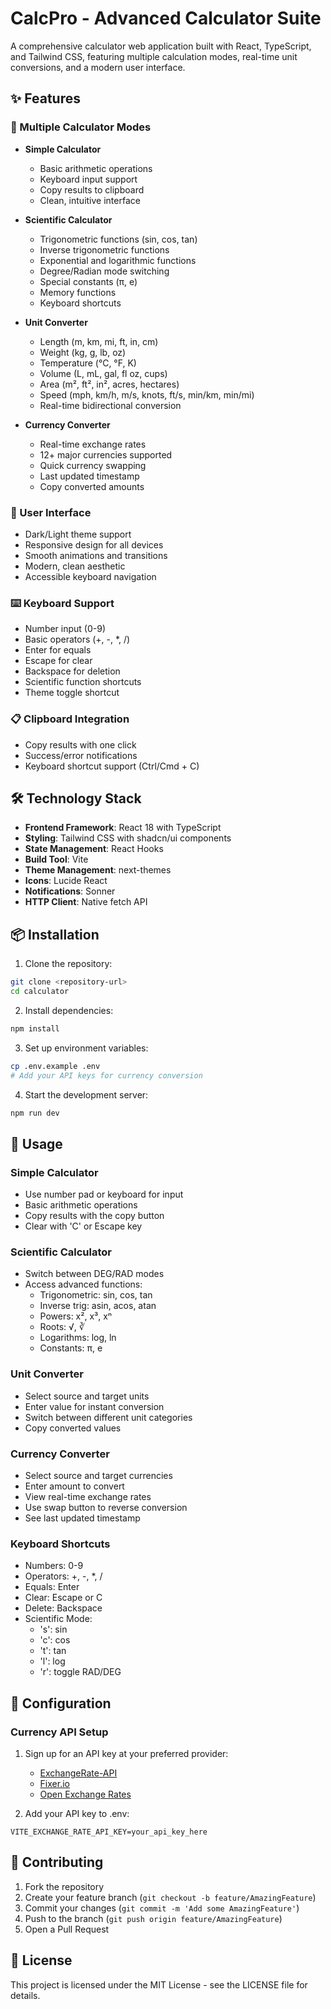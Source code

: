 # CalcPro - Advanced Calculator Suite

A comprehensive calculator web application built with React, TypeScript, and Tailwind CSS, featuring multiple calculation modes, real-time unit conversions, and a modern user interface.

## ✨ Features

### 🧮 Multiple Calculator Modes
- **Simple Calculator**
  - Basic arithmetic operations
  - Keyboard input support
  - Copy results to clipboard
  - Clean, intuitive interface

- **Scientific Calculator**
  - Trigonometric functions (sin, cos, tan)
  - Inverse trigonometric functions
  - Exponential and logarithmic functions
  - Degree/Radian mode switching
  - Special constants (π, e)
  - Memory functions
  - Keyboard shortcuts

- **Unit Converter**
  - Length (m, km, mi, ft, in, cm)
  - Weight (kg, g, lb, oz)
  - Temperature (°C, °F, K)
  - Volume (L, mL, gal, fl oz, cups)
  - Area (m², ft², in², acres, hectares)
  - Speed (mph, km/h, m/s, knots, ft/s, min/km, min/mi)
  - Real-time bidirectional conversion

- **Currency Converter**
  - Real-time exchange rates
  - 12+ major currencies supported
  - Quick currency swapping
  - Last updated timestamp
  - Copy converted amounts

### 🎨 User Interface
- Dark/Light theme support
- Responsive design for all devices
- Smooth animations and transitions
- Modern, clean aesthetic
- Accessible keyboard navigation

### ⌨️ Keyboard Support
- Number input (0-9)
- Basic operators (+, -, *, /)
- Enter for equals
- Escape for clear
- Backspace for deletion
- Scientific function shortcuts
- Theme toggle shortcut

### 📋 Clipboard Integration
- Copy results with one click
- Success/error notifications
- Keyboard shortcut support (Ctrl/Cmd + C)

## 🛠️ Technology Stack

- **Frontend Framework**: React 18 with TypeScript
- **Styling**: Tailwind CSS with shadcn/ui components
- **State Management**: React Hooks
- **Build Tool**: Vite
- **Theme Management**: next-themes
- **Icons**: Lucide React
- **Notifications**: Sonner
- **HTTP Client**: Native fetch API

## 📦 Installation

1. Clone the repository:
```bash
git clone <repository-url>
cd calculator
```

2. Install dependencies:
```bash
npm install
```

3. Set up environment variables:
```bash
cp .env.example .env
# Add your API keys for currency conversion
```

4. Start the development server:
```bash
npm run dev
```

## 🚀 Usage

### Simple Calculator
- Use number pad or keyboard for input
- Basic arithmetic operations
- Copy results with the copy button
- Clear with 'C' or Escape key

### Scientific Calculator
- Switch between DEG/RAD modes
- Access advanced functions:
  - Trigonometric: sin, cos, tan
  - Inverse trig: asin, acos, atan
  - Powers: x², x³, xⁿ
  - Roots: √, ∛
  - Logarithms: log, ln
  - Constants: π, e

### Unit Converter
- Select source and target units
- Enter value for instant conversion
- Switch between different unit categories
- Copy converted values

### Currency Converter
- Select source and target currencies
- Enter amount to convert
- View real-time exchange rates
- Use swap button to reverse conversion
- See last updated timestamp

### Keyboard Shortcuts
- Numbers: 0-9
- Operators: +, -, *, /
- Equals: Enter
- Clear: Escape or C
- Delete: Backspace
- Scientific Mode:
  - 's': sin
  - 'c': cos
  - 't': tan
  - 'l': log
  - 'r': toggle RAD/DEG

## 🔧 Configuration

### Currency API Setup
1. Sign up for an API key at your preferred provider:
   - [ExchangeRate-API](https://www.exchangerate-api.com/)
   - [Fixer.io](https://fixer.io/)
   - [Open Exchange Rates](https://openexchangerates.org/)

2. Add your API key to .env:
```env
VITE_EXCHANGE_RATE_API_KEY=your_api_key_here
```

## 🤝 Contributing

1. Fork the repository
2. Create your feature branch (`git checkout -b feature/AmazingFeature`)
3. Commit your changes (`git commit -m 'Add some AmazingFeature'`)
4. Push to the branch (`git push origin feature/AmazingFeature`)
5. Open a Pull Request

## 📝 License

This project is licensed under the MIT License - see the LICENSE file for details. 
